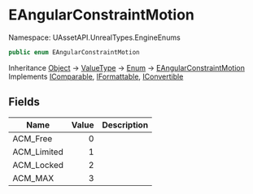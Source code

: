 # EAngularConstraintMotion

Namespace: UAssetAPI.UnrealTypes.EngineEnums

```csharp
public enum EAngularConstraintMotion
```

Inheritance [Object](https://docs.microsoft.com/en-us/dotnet/api/system.object) → [ValueType](https://docs.microsoft.com/en-us/dotnet/api/system.valuetype) → [Enum](https://docs.microsoft.com/en-us/dotnet/api/system.enum) → [EAngularConstraintMotion](./uassetapi.unrealtypes.engineenums.eangularconstraintmotion.md)<br>
Implements [IComparable](https://docs.microsoft.com/en-us/dotnet/api/system.icomparable), [IFormattable](https://docs.microsoft.com/en-us/dotnet/api/system.iformattable), [IConvertible](https://docs.microsoft.com/en-us/dotnet/api/system.iconvertible)

## Fields

| Name | Value | Description |
| --- | --: | --- |
| ACM_Free | 0 |  |
| ACM_Limited | 1 |  |
| ACM_Locked | 2 |  |
| ACM_MAX | 3 |  |
